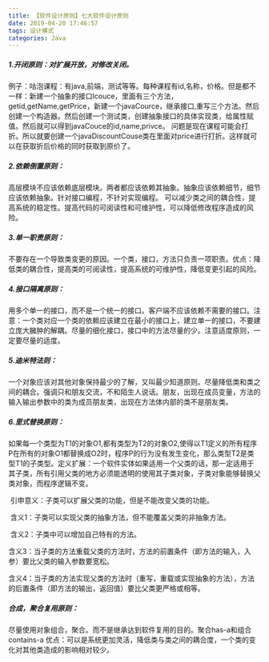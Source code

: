 ```yaml
---
title: 【软件设计原则】七大软件设计原则
date: 2019-04-20 17:46:57
tags: 设计模式
categories: Java
---
```


##### 1.开闭原则：对扩展开放，对修改关闭。

​	例子：咕泡课程：有java,前端，测试等等。每种课程有id,名称，价格。但是都不一样：新建一个抽象的接口Icouce，里面有三个方法，getid,getName,getPrice，新建一个javaCource，继承接口,重写三个方法。然后创建一个构造器。然后创建一个测试类，创建抽象接口的具体实现类，给属性赋值。然后就可以得到javaCouce的id,name,privce。 问题是现在课程可能会打折。所以就要创建一个javaDiscountCouse类在里面对price进行打折。这样就可以在获取折后价格的同时获取到原价了。

##### 2.依赖倒置原则：

​	高层模块不应该依赖底层模块。两者都应该依赖其抽象。抽象应该依赖细节，细节应该依赖抽象。针对接口编程，不针对实现编程。 可以减少类之间的耦合性，提高系统的稳定性。提高代码的可阅读性和可维护性，可以降低修改程序造成的风险。

##### 3.单一职责原则：

​	不要存在一个导致类变更的原因。一个类，接口，方法只负责一项职责。优点：降低类的耦合性，提高类的可阅读性，提高系统的可维护性，降低变更引起的风险。

##### 4.接口隔离原则：

​	用多个单一的接口，而不是一个统一的接口。客户端不应该依赖不需要的接口。注意：一个类对应一个类的依赖应该建立在最小的接口上，建立单一的接口，不要建立庞大臃肿的解耦。尽量的细化接口，接口中的方法尽量的少。注意适度原则，一定要尽量的适度。

##### 5.迪米特法则：

​	一个对象应该对其他对象保持最少的了解，又叫最少知道原则。尽量降低类和类之间的耦合。强调只和朋友交流，不和陌生人说话。朋友，出现在成员变量，方法的输入输出参数中的类为成员朋友类，出现在方法体内部的类不是朋友类。

##### 6.里式替换原则：

​	如果每一个类型为T1的对象O1,都有类型为T2的对象O2,使得以T1定义的所有程序P在所有的对象O1都替换成O2时，程序P的行为没有发生变化，那么类型T2是类型T1的子类型。定义扩展：一个软件实体如果适用一个父类的话，那一定适用于其子类，所有引用父类的地方必须能透明的使用其子类对象，子类对象能够替换父类对象，而程序逻辑不变。

​		引申意义：子类可以扩展父类的功能，但是不能改变父类的功能。

​		含义1：子类可以实现父类的抽象方法，但不能覆盖父类的非抽象方法。

​		含义2：子类中可以增加自己特有的方法。

​		含义3：当子类的方法重载父类的方法时，方法的前置条件（即方法的输入，入参）要比父类的输入参数要宽松。

​		含义4：当子类的方法实现父类的方法时（重写，重载或实现抽象的方法），方法的后置条件（即方法的输出，返回值）要比父类更严格或相等。

##### 合成，聚合复用原则：

​	尽量使用对象组合，聚合。而不是继承达到软件复用的目的。聚合has-a和组合contains-a 优点：可以是系统更加灵活，降低类与类之间的耦合度，一个类的变化对其他类造成的影响相对较少。

